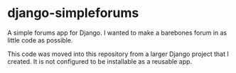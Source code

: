 # django-simpleforums

A simple forums app for Django. I wanted to make a barebones forum in as little code as possible.

This code was moved into this repository from a larger Django project that I created. It is not configured to be installable as a reusable app.
